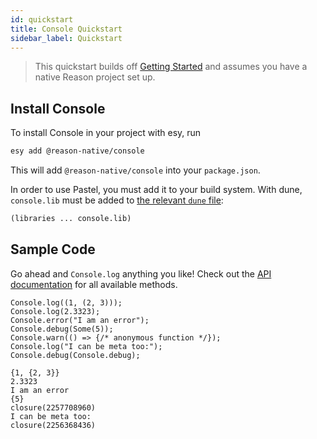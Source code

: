 ```yaml
---
id: quickstart
title: Console Quickstart
sidebar_label: Quickstart
---
```


> This quickstart builds off [Getting Started](../getting-started) and assumes you have a native Reason project set up.

## Install Console

To install Console in your project with esy, run
```sh
esy add @reason-native/console
```

This will add `@reason-native/console` into your `package.json`.

In order to use Pastel, you must add it to your build system. With dune, `console.lib` must be added to [the relevant `dune` file](https://jbuilder.readthedocs.io/en/latest/dune-files.html#library-dependencies):

```lisp
(libraries ... console.lib)
```

## Sample Code

Go ahead and `Console.log` anything you like! Check out the [API documentation](./api) for all available methods.

```re
Console.log((1, (2, 3)));
Console.log(2.3323);
Console.error("I am an error");
Console.debug(Some(5));
Console.warn(() => {/* anonymous function */});
Console.log("I can be meta too:");
Console.debug(Console.debug);
```
```sh-stacked
{1, {2, 3}}
2.3323
I am an error
{5}
closure(2257708960)
I can be meta too:
closure(2256368436)
```
